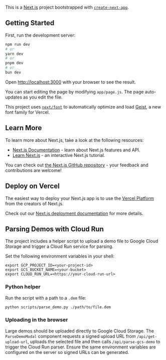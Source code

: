 This is a [Next.js](https://nextjs.org) project bootstrapped with [`create-next-app`](https://github.com/vercel/next.js/tree/canary/packages/create-next-app).

## Getting Started

First, run the development server:

```bash
npm run dev
# or
yarn dev
# or
pnpm dev
# or
bun dev
```

Open [http://localhost:3000](http://localhost:3000) with your browser to see the result.

You can start editing the page by modifying `app/page.js`. The page auto-updates as you edit the file.

This project uses [`next/font`](https://nextjs.org/docs/app/building-your-application/optimizing/fonts) to automatically optimize and load [Geist](https://vercel.com/font), a new font family for Vercel.

## Learn More

To learn more about Next.js, take a look at the following resources:

- [Next.js Documentation](https://nextjs.org/docs) - learn about Next.js features and API.
- [Learn Next.js](https://nextjs.org/learn) - an interactive Next.js tutorial.

You can check out [the Next.js GitHub repository](https://github.com/vercel/next.js) - your feedback and contributions are welcome!

## Deploy on Vercel

The easiest way to deploy your Next.js app is to use the [Vercel Platform](https://vercel.com/new?utm_medium=default-template&filter=next.js&utm_source=create-next-app&utm_campaign=create-next-app-readme) from the creators of Next.js.

Check out our [Next.js deployment documentation](https://nextjs.org/docs/app/building-your-application/deploying) for more details.
## Parsing Demos with Cloud Run

The project includes a helper script to upload a demo file to Google Cloud
Storage and trigger a Cloud Run service for parsing.

Set the following environment variables in your shell:

```
export GCP_PROJECT_ID=<your-project-id>
export GCS_BUCKET_NAME=<your-bucket>
export CLOUD_RUN_URL=<https://your-cloud-run-url>
```

### Python helper

Run the script with a path to a `.dem` file:

```bash
python scripts/parse_demo.py ./path/to/file.dem
```

### Uploading in the browser

Large demos should be uploaded directly to Google Cloud Storage. The
`ParseDemoModal` component requests a signed upload URL from
`/api/get-upload-url`, uploads the selected file and then calls
`/api/parse-gcs-demo` to trigger the Cloud Run parser. Ensure the same
environment variables are configured on the server so signed URLs can be
generated.
